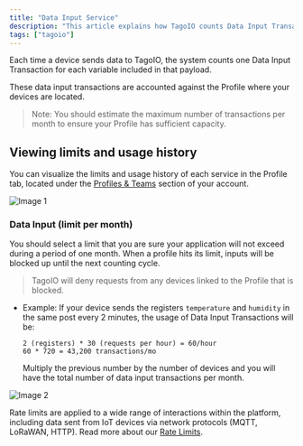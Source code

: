```yaml
---
title: "Data Input Service"
description: "This article explains how TagoIO counts Data Input Transactions when devices send data, and where to view limits and usage history for each Profile. It also reminds you to estimate your monthly transaction volume."
tags: ["tagoio"]
---
```

Each time a device sends data to TagoIO, the system counts one Data Input Transaction for each variable included in that payload.

These data input transactions are accounted against the Profile where your devices are located.

> Note: You should estimate the maximum number of transactions per month to ensure your Profile has sufficient capacity.

## Viewing limits and usage history
You can visualize the limits and usage history of each service in the Profile tab, located under the [Profiles & Teams](../account/profiles) section of your account.

![Image 1](/docs_imagem/tagoio/external-f4bf5eb6.png)

### Data Input (limit per month)
You should select a limit that you are sure your application will not exceed during a period of one month. When a profile hits its limit, inputs will be blocked up until the next counting cycle.

> TagoIO will deny requests from any devices linked to the Profile that is blocked.

*   Example: If your device sends the registers `temperature` and `humidity` in the same post every 2 minutes, the usage of Data Input Transactions will be:
    ```text
    2 (registers) * 30 (requests per hour) = 60/hour
    60 * 720 = 43,200 transactions/mo
    ```
    Multiply the previous number by the number of devices and you will have the total number of data input transactions per month.

![Image 2](/docs_imagem/tagoio/info-8.png)

Rate limits are applied to a wide range of interactions within the platform, including data sent from IoT devices via network protocols (MQTT, LoRaWAN, HTTP). Read more about our [Rate Limits](/tagoio/rate-limits-hard-limits).